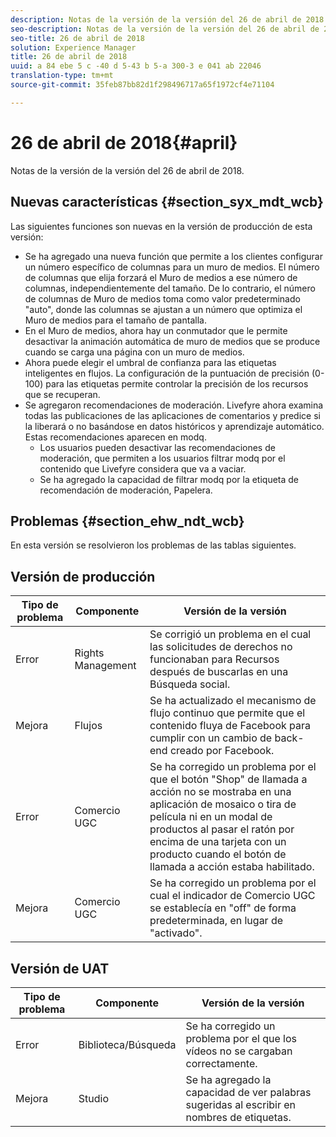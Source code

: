 ```yaml
---
description: Notas de la versión de la versión del 26 de abril de 2018.
seo-description: Notas de la versión de la versión del 26 de abril de 2018.
seo-title: 26 de abril de 2018
solution: Experience Manager
title: 26 de abril de 2018
uuid: a 84 ebe 5 c -40 d 5-43 b 5-a 300-3 e 041 ab 22046
translation-type: tm+mt
source-git-commit: 35feb87bb82d1f298496717a65f1972cf4e71104

---
```



# 26 de abril de 2018{#april}

Notas de la versión de la versión del 26 de abril de 2018.

## Nuevas características {#section_syx_mdt_wcb}

Las siguientes funciones son nuevas en la versión de producción de esta versión:

* Se ha agregado una nueva función que permite a los clientes configurar un número específico de columnas para un muro de medios. El número de columnas que elija forzará el Muro de medios a ese número de columnas, independientemente del tamaño. De lo contrario, el número de columnas de Muro de medios toma como valor predeterminado &quot;auto&quot;, donde las columnas se ajustan a un número que optimiza el Muro de medios para el tamaño de pantalla.
* En el Muro de medios, ahora hay un conmutador que le permite desactivar la animación automática de muro de medios que se produce cuando se carga una página con un muro de medios.
* Ahora puede elegir el umbral de confianza para las etiquetas inteligentes en flujos. La configuración de la puntuación de precisión (0-100) para las etiquetas permite controlar la precisión de los recursos que se recuperan.
* Se agregaron recomendaciones de moderación. Livefyre ahora examina todas las publicaciones de las aplicaciones de comentarios y predice si la liberará o no basándose en datos históricos y aprendizaje automático. Estas recomendaciones aparecen en modq.
   * Los usuarios pueden desactivar las recomendaciones de moderación, que permiten a los usuarios filtrar modq por el contenido que Livefyre considera que va a vaciar.
   * Se ha agregado la capacidad de filtrar modq por la etiqueta de recomendación de moderación, Papelera.

## Problemas {#section_ehw_ndt_wcb}

En esta versión se resolvieron los problemas de las tablas siguientes.

## Versión de producción

| **Tipo de problema** | **Componente** | **Versión de la versión** |
|---|---|---|
| Error | Rights Management | Se corrigió un problema en el cual las solicitudes de derechos no funcionaban para Recursos después de buscarlas en una Búsqueda social. |
| Mejora | Flujos | Se ha actualizado el mecanismo de flujo continuo que permite que el contenido fluya de Facebook para cumplir con un cambio de back-end creado por Facebook. |
| Error | Comercio UGC | Se ha corregido un problema por el que el botón &quot;Shop&quot; de llamada a acción no se mostraba en una aplicación de mosaico o tira de película ni en un modal de productos al pasar el ratón por encima de una tarjeta con un producto cuando el botón de llamada a acción estaba habilitado. |
| Mejora | Comercio UGC | Se ha corregido un problema por el cual el indicador de Comercio UGC se establecía en &quot;off&quot; de forma predeterminada, en lugar de &quot;activado&quot;. |

## Versión de UAT

| **Tipo de problema** | **Componente** | **Versión de la versión** |
|---|---|---|
| Error | Biblioteca/Búsqueda | Se ha corregido un problema por el que los vídeos no se cargaban correctamente. |
| Mejora | Studio | Se ha agregado la capacidad de ver palabras sugeridas al escribir en nombres de etiquetas. |

